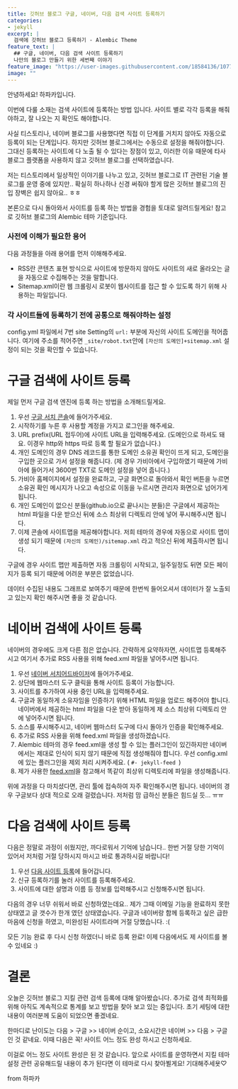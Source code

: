 ```yaml
---
title: 깃허브 블로그 구글, 네이버, 다음 검색 사이트 등록하기
categories:
- jekyll
excerpt: |
  검색에 깃허브 블로그 등록하기 - Alembic Theme
feature_text: |
  ## 구글, 네이버, 다음 검색 사이트 등록하기
  나만의 블로그 만들기 위한 세번째 이야기
feature_image: "https://user-images.githubusercontent.com/18584136/107729908-79daaa80-6d35-11eb-95aa-41ab8624639b.jpg"
image: ""
---
```


안녕하세요! 하파카입니다.

이번에 다룰 소재는 검색 사이트에 등록하는 방법 입니다. 사이트 별로 각각 등록을 해줘야하고, 잘 나오는 지 확인도 해야합니다.

사실 티스토리나, 네이버 블로그를 사용했다면 직접 이 단계를 거치지 않아도 자동으로 등록이 되는 단계입니다. 하지만 깃허브 블로그에서는 수동으로 설정을 해줘야합니다. 그대신 등록하는 사이트에 다 노출 될 수 있다는 장점이 있고, 이러한 이유 때문에 타사 블로그 플랫폼을 사용하지 않고 깃허브 블로그를 선택하였습니다. 

저는 티스토리에서 일상적인 이야기를 나누고 있고, 깃허브 블로그로 IT 관련된 기술 블로그를 운영 중에 있지만.. 확실히 하나하나 신경 써줘야 할게 많은 깃허브 블로그의 진입 장벽은 쉽지 않아요.. ㅎㅎ 

본론으로 다시 돌아와서 사이트를 등록 하는 방법을 경험을 토대로 알려드릴게요! 참고로 깃허브 블로그의 Alembic 테마 기준입니다. 

### 사전에 이해가 필요한 용어 
다음 과정들을 아래 용어를 먼저 이해해주세요.
* RSS란 콘텐츠 표현 방식으로 사이트에 방문하지 않아도 사이트의 새로 올라오는 글을 자동으로 수집해주는 것을 말합니다.  
* Sitemap.xml이란 웹 크롤링시 로봇이 웹사이트를 접근 할 수 있도록 하기 위해 사용하는 파일입니다.

### 각 사이트들에 등록하기 전에 공통으로 해줘야하는 설정

config.yml 파일에서 7번 site Setting의 `url:` 부분에 자신의 사이트 도메인을 적어줍니다. 여기에 주소를 적어주면 `_site/robot.txt`안에 `[자신의 도메인]+sitemap.xml` 설정이 되는 것을 확인할 수 있습니다.

# 구글 검색에 사이트 등록

제일 먼저 구글 검색 엔진에 등록 하는 방법을 소개해드릴게요.  

1. 우선 [구글 서치 콘솔](https://search.google.com/search-console/about)에 들어가주세요.
2. 시작하기를 누른 후 사용할 계정을 가지고  로그인을 해주세요.
3. URL prefix(URL 접두어)에 사이트 URL을 입력해주세요. (도메인으로 하셔도 돼요. 이경우 http와 https 따로 등록 할 필요가 없습니다.)
4. 개인 도메인의 경우 DNS 레코드를 통한 도메인 소유권 확인이 뜨게 되고, 도메인을 구입한 곳으로 가서 설정을 해줍니다. (제 경우 가비아에서 구입하였기 때문에 가비아에 들어가서 3600번 TXT로 도메인 설정을 넣어 줍니다.)
5. 가비아 홈페이지에서 설정을 완료하고, 구글 화면으로 돌아와서 확인 버튼을 누르면 소유권 확인 메시지가 나오고 속성으로 이동을 누르시면 관리자 화면으로 넘어가게 됩니다.
6. 개인 도메인이 없으신 분들(github.io으로 끝나시는 분들)은 구글에서 제공하는 html 파일을 다운 받으신 뒤에 소스 최상위 디렉토리 안에 넣어 푸시해주시면 됩니다.
7. 이제 콘솔에 사이트맵을 제공해야합니다. 저희 테마의 경우에 자동으로 사이트 맵이 생성 되기 때문에 `(자신의 도메인)/sitemap.xml` 라고 적으신 뒤에 제출하시면 됩니다.

구글에 경우 사이트 맵만 제출하면 자동 크롤링이 시작되고, 일주일정도 뒤면 모든 페이지가 등록 되기 때문에 어려운 부분은 없었습니다. 

데이터 수집된 내용도 그래프로 보여주기 때문에 한번씩 들어오셔서 데이터가 잘 노출되고 있는지 확인 해주시면 좋을 것 같습니다. 


# 네이버 검색에 사이트 등록

네이버의 경우에도 크게 다른 점은 없습니다. 간략하게 요약하자면, 사이트맵 등록해주시고 여기서 추가로 RSS 사용을 위해 feed.xml 파일을 넣어주시면 됩니다. 

1. 우선 [네이버 서치어드바이저](https://searchadvisor.naver.com/)에 들어가주세요.
2. 상단에 웹마스터 도구 클릭을 통해 사이트 등록이 가능합니다.
3. 사이트를 추가하여 사용 중인 URL을 입력해주세요.
4. 구글과 동일하게 소유자임을 인증하기 위해 HTML 파일을 업로드 해주어야 합니다. 네이버에서 제공하는 html 파일을 다운 받아 동일하게 제 소스 최상위 디렉토리 안에 넣어주시면 됩니다.
5. 소스를 푸시해주시고, 네이버 웹마스터 도구에 다시 돌아가 인증을 확인해주세요.
6. 추가로 RSS 사용을 위해 feed.xml 파일을 생성하겠습니다. 
7. Alembic 테마의 경우 feed.xml을 생성 할 수 있는 플러그인이 있긴하지만 네이버에서는 제대로 인식이 되지 않기 때문에 직접 생성해줘야 합니다. 우선 config.xml 에 있는 플러그인을 제외 처리 시켜주세요. ( `#- jekyll-feed `)
8. 제가 사용한 [feed.xml](https://github.com/hapakacode/hapakacode.github.io/blob/main/feed.xml)을 참고해서 똑같이 최상위 디렉토리에 파일을 생성해줍니다.


위에 과정을 다 마치셨다면, 관리 툴에 접속하여 자주 확인해주시면 됩니다. 네이버의 경우 구글보다 상대 적으로 오래 걸렸습니다. 저처럼 맘 급하신 분들은 힘드실 듯... ㅠㅠ 


# 다음 검색에 사이트 등록 

다음은 정말로 과정이 쉬웠지만, 까다로워서 기억에 남습니다.. 한번 거절 당한 기억이 있어서 저처럼 거절 당하시지 마시고 바로 통과하시길 바랍니다!

1. 우선 [다음 사이트 등록](https://register.search.daum.net/index.daum)에 들어갑니다.
2. 신규 등록하기를 눌러 사이트를 등록해주세요.
3. 사이트에 대한 설명과 이름 등 정보를 입력해주시고 신청해주시면 됩니다.

다음의 경우 너무 쉬워서 바로 신청하였는데요.. 제가 그때 이메일 기능을 완료하지 못한 상태였고 글 갯수가 한개 였던 상태였습니다. 구글과 네이버랑 함께 등록하고 싶은 급한 마음에 신청을 하였고, 미완성된 사이트라며 거절 당했습니다. :(

모든 기능 완료 후 다시 신청 하였더니 바로 등록 완료! 이제 다음에서도 제 사이트를 볼 수 있네요 :) 

# 결론

오늘은 깃허브 블로그 지킬 관련 검색 등록에 대해 알아봤습니다. 추가로 검색 최적화를 위해 아직도 계속적으로 통계를 보고 방법을 찾아 보고 있는 중입니다. 초기 세팅에 대한 내용이 여러분께 도움이 되었으면 좋겠네요. 

한마디로 난이도는 다음 > 구글 >> 네이버 순이고, 소요시간은 네이버 >> 다음 > 구글 인 것 같네요. 이때 다음은 꼭! 사이트 어느 정도 완성 하시고 신청하세요.  

이걸로 어느 정도 사이트 완성은 된 것 같습니다. 앞으로 사이트를 운영하면서 지킬 테마 설정 관련 공유해드릴 내용이 추가 된다면 이 테마로 다시 찾아뵐게요! 기대해주세욧♡

from 하파카

<br>